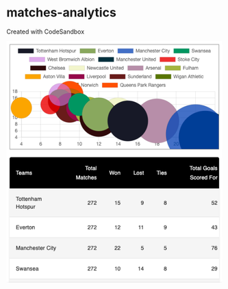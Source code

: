 # matches-analytics
Created with CodeSandbox

![Alt text](https://github.com/Kanikashrivastava/matches-analytics/blob/master/sample-image.png?raw=true)
